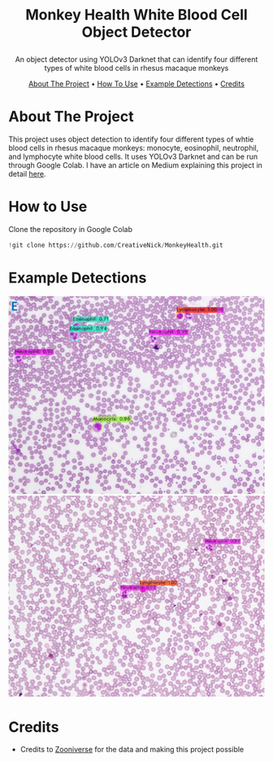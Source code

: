<!---TITLE--->
<br />
<h1>
<p align="center">
  <br>Monkey Health White Blood Cell Object Detector
</h1>
  <p align="center">
    An object detector using YOLOv3 Darknet that can identify four different types of white blood cells in rhesus macaque monkeys
    <br />
    </p>
</p>

<p align="center">
  <a href="#about-the-project">About The Project</a> •
  <a href="#how-to-use">How To Use</a> •
  <a href="#example-detections">Example Detections</a> •
  <a href="#credits">Credits</a> 
</p>  

<!---ABOUT--->
# About The Project
This project uses object detection to identify four different types of whtie blood cells in rhesus macaque monkeys: monocyte, eosinophil, neutrophil, and lymphocyte white blood cells. It uses YOLOv3 Darknet and can be run through Google Colab. I have an article on Medium explaining this project in detail [here](https://creativenick.medium.com/using-yolov3-to-identify-white-blood-cells-in-rhesus-macaque-monkeys-d5513b5c41dd).

<!---HOW TO USE--->
# How to Use
Clone the repository in Google Colab
```py
!git clone https://github.com/CreativeNick/MonkeyHealth.git
```

<!---EXAMPLE SCREENSHOTS--->
# Example Detections
<img src="https://github.com/CreativeNick/MonkeyHealth/blob/master/img/MHDetectionExample1.jpeg" width = "700">
<img src="https://github.com/CreativeNick/MonkeyHealth/blob/master/img/MHDetectionExample2.jpeg" width = "700">

<!---CREDITS--->
# Credits
- Credits to  [Zooniverse](https://www.zooniverse.org/projects/mbarrierz/monkey-health-explorer) for the data and making this project possible
